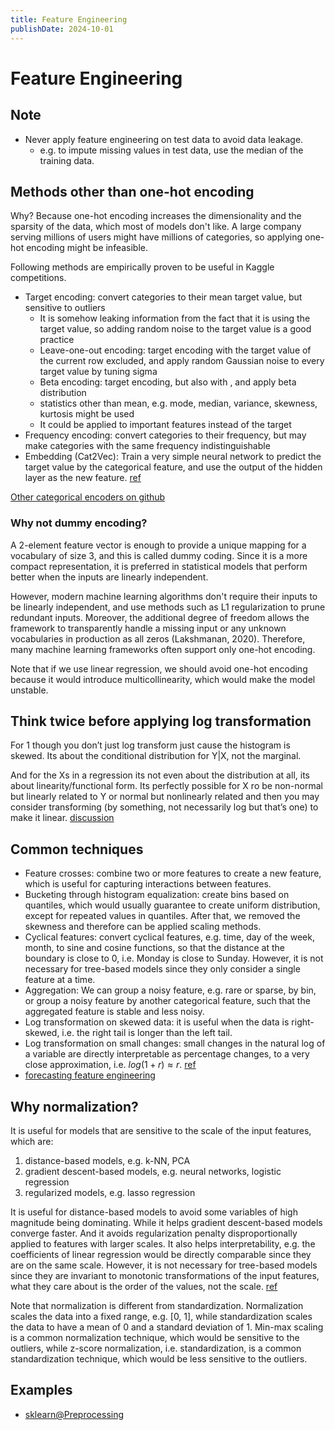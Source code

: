 ```yaml
---
title: Feature Engineering
publishDate: 2024-10-01
---
```


# Feature Engineering

## Note

- Never apply feature engineering on test data to avoid data leakage.
  - e.g. to impute missing values in test data, use the median of the training data.

## Methods other than one-hot encoding

Why? Because one-hot encoding increases the dimensionality and the sparsity of the data, which most of models don't like. A large company serving millions of users might have millions of categories, so applying one-hot encoding might be infeasible.

Following methods are empirically proven to be useful in Kaggle competitions.

- Target encoding: convert categories to their mean target value, but sensitive to outliers
  - It is somehow leaking information from the fact that it is using the target value, so adding random noise to the target value is a good practice
  - Leave-one-out encoding: target encoding with the target value of the current row excluded, and apply random Gaussian noise to every target value by tuning sigma
  - Beta encoding: target encoding, but also with , and apply beta distribution
  - statistics other than mean, e.g. mode, median, variance, skewness, kurtosis might be used
  - It could be applied to important features instead of the target
- Frequency encoding: convert categories to their frequency, but may make categories with the same frequency indistinguishable
- Embedding (Cat2Vec): Train a very simple neural network to predict the target value by the categorical feature, and use the output of the hidden layer as the new feature. [ref](https://www.reddit.com/r/datascience/comments/1ayhbxb/comment/krv5bb7/?utm_source=share&utm_medium=web3x&utm_name=web3xcss&utm_term=1&utm_content=share_button)

[Other categorical encoders on github](https://github.com/scikit-learn-contrib/category_encoders)

### Why not dummy encoding?

A 2-element feature vector is enough to provide a unique mapping for a vocabulary of size 3, and this is called dummy coding. Since it is a more compact representation, it is preferred in statistical models that perform better when the inputs are linearly independent.

However, modern machine learning algorithms don't require their inputs to be linearly independent, and use methods such as L1 regularization to prune redundant inputs. Moreover, the additional degree of freedom allows the framework to transparently handle a missing input or any unknown vocabularies in production as all zeros (Lakshmanan, 2020). Therefore, many machine learning frameworks often support only one-hot encoding.

Note that if we use linear regression, we should avoid one-hot encoding because it would introduce multicollinearity, which would make the model unstable.

## Think twice before applying log transformation

For 1 though you don’t just log transform just cause the histogram is skewed. Its about the conditional distribution for Y|X, not the marginal.

And for the Xs in a regression its not even about the distribution at all, its about linearity/functional form. Its perfectly possible for X ro be non-normal but linearly related to Y or normal but nonlinearly related and then you may consider transforming (by something, not necessarily log but that’s one) to make it linear. [discussion](https://www.reddit.com/r/datascience/comments/vceaxx/comment/icdzjlh/?utm_source=share&utm_medium=web3x&utm_name=web3xcss&utm_term=1&utm_content=share_button)

## Common techniques

- Feature crosses: combine two or more features to create a new feature, which is useful for capturing interactions between features.
- Bucketing through histogram equalization: create bins based on quantiles, which would usually guarantee to create uniform distribution, except for repeated values in quantiles. After that, we removed the skewness and therefore can be applied scaling methods.
- Cyclical features: convert cyclical features, e.g. time, day of the week, month, to sine and cosine functions, so that the distance at the boundary is close to 0, i.e. Monday is close to Sunday. However, it is not necessary for tree-based models since they only consider a single feature at a time.
- Aggregation: We can group a noisy feature, e.g. rare or sparse, by bin, or group a noisy feature by another categorical feature, such that the aggregated feature is stable and less noisy.
- Log transformation on skewed data: it is useful when the data is right-skewed, i.e. the right tail is longer than the left tail.
- Log transformation on small changes: small changes in the natural log of a variable are directly interpretable as percentage changes, to a very close approximation, i.e. $log(1+r) \approx r$. [ref](https://people.duke.edu/~rnau/411log.htm)
- [forecasting feature engineering](forecasting.md#feature-engineering)

## Why normalization?

It is useful for models that are sensitive to the scale of the input features, which are:

1. distance-based models, e.g. k-NN, PCA
2. gradient descent-based models, e.g. neural networks, logistic regression
3. regularized models, e.g. lasso regression

It is useful for distance-based models to avoid some variables of high magnitude being dominating. While it helps gradient descent-based models converge faster. And it avoids regularization penalty disproportionally applied to features with larger scales. It also helps interpretability, e.g. the coefficients of linear regression would be directly comparable since they are on the same scale. However, it is not necessary for tree-based models since they are invariant to monotonic transformations of the input features, what they care about is the order of the values, not the scale. [ref](https://scikit-learn.org/stable/auto_examples/preprocessing/plot_scaling_importance.html#)

Note that normalization is different from standardization. Normalization scales the data into a fixed range, e.g. [0, 1], while standardization scales the data to have a mean of 0 and a standard deviation of 1. Min-max scaling is a common normalization technique, which would be sensitive to the outliers, while z-score normalization, i.e. standardization, is a common standardization technique, which would be less sensitive to the outliers.

## Examples

- [sklearn@Preprocessing](https://scikit-learn.org/stable/auto_examples/preprocessing/index.html)
